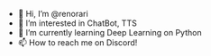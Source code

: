 - 👋 Hi, I’m @renorari
- 👀 I’m interested in ChatBot, TTS
- 🌱 I’m currently learning Deep Learning on Python
- 📫 How to reach me on Discord!

<!---
renorari/renorari is a ✨ special ✨ repository because its `README.md` (this file) appears on your GitHub profile.
You can click the Preview link to take a look at your changes.
--->
